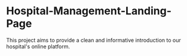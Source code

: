 # Hospital-Management-Landing-Page
This project aims to provide a clean and informative introduction to our hospital's online platform.
